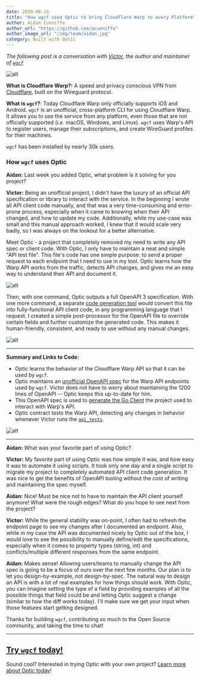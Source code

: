 ```yaml
---
date: 2020-08-16
title: "How wgcf used Optic to bring Cloudflare Warp to every Platform"
author: Aidan Cunniffe
author_url: "https://github.com/acunniffe"
author_image_url: "/img/team/aidan.jpg"
category: Built with Optic
---
```


*The following post is a conversation with [Victor](https://github.com/ViRb3), the author and maintainer of [`wgcf`](https://github.com/ViRb3/wgcf)*

<!--truncate-->

![alt](/img/blog-content/wgcf.png)

**What is Cloudflare Warp?:**
A speed and privacy conscious VPN from [Cloudflare](https://1.1.1.1/), built on the Wireguard protocol.

**What is `wgcf`?**:
Today Cloudflare Warp only officially supports iOS and Android. `wgcf` is an unofficial, cross-platform CLI for using Cloudflare Warp. It allows you to use the service from any platform, even those that are not officially supported (*i.e.* macOS, Windows, and Linux). `wgcf` uses Warp's API to register users, manage their subscriptions, and create WireGuard profiles for their machines.

`wgcf` has been installed by nearly 30k users.

### How `wgcf` uses Optic

**Aidan:**
Last week you added Optic, what problem is it solving for you project?

**Victor:**
Being an unofficial project, I didn't have the luxury of an official API specification or library to interact with the service. In the beginning I wrote all API client code manually, and that was a very time-consuming and error-prone process, especially when it came to knowing when their API changed, and how to update my code. Additionally, while my use-case was small and this manual approach worked, I knew that it would scale very badly, so I was always on the lookout for a better alternative.

Meet Optic - a project that completely removed my need to write any API spec or client code. With Optic, I only have to maintain a neat and simple "API test file". This file's code has one simple purpose: to send a proper request to each endpoint that I need to use in my tool. Optic learns how the Warp API works from the traffic, detects API changes, and gives me an easy way to understand their API and document it.

![alt](/img/blog-content/optic-ui-wgcf.png)

Then, with one command, Optic outputs a full OpenAPI 3 specification. With one more command, a separate [code generation tool](https://github.com/openapitools/openapi-generator) would convert this file into fully-functional API client code, in any programming language that I request. I created a simple post-processor for the OpenAPI file to override certain fields and further customize the generated code. This makes it human-friendly, consistent, and ready to use without any manual changes.

![alt](/img/blog-content/wgcf-generate.png)

---

**Summary and Links to Code:**

- Optic learns the behavior of the Cloudflare Warp API so that it can be used by `wgcf`.
- Optic maintains an [unofficial OpenAPI spec](https://github.com/ViRb3/wgcf/blob/master/openapi-spec.json) for the Warp API endpoints used by `wgcf`. Victor does not have to worry about maintaining the 1200 lines of OpenAPI -- Optic keeps this up-to-date for him.
- This OpenAPI spec is used to [generate the Go Client](https://github.com/ViRb3/wgcf/tree/master/openapi) the project used to interact with Warp's API.
- Optic contract tests the Warp API, detecting any changes in behavior whenever Victor runs the [`api_tests`](https://github.com/ViRb3/wgcf/blob/master/api_tests/main.go).

![alt](/img/blog-content/optic-ci-detect.png)

---

**Aidan:**
What was your favorite part of using Optic?

**Victor:**
My favorite part of using Optic was how simple it was, and how easy it was to automate it using scripts. It took only one day and a single script to migrate my project to completely automated API client code generation. It was nice to get the benefits of OpenAPI tooling without the cost of writing and maintaining the spec myself.

**Aidan:**
Nice! Must be nice not to have to maintain the API client yourself anymore! What were the rough edges? What do you hope to see next from the project?

**Victor:**
While the general stability was on-point, I often had to refresh the endpoint page to see my changes after I documented an endpoint. Also, while in my case the API was documented nicely by Optic out of the box, I would love to see the possibility to manually define/edit the specifications, especially when it comes to property types (string, int) and conflicts/multiple different responses from the same endpoint.

**Aidan:**
Makes sense! Allowing users/teams to manually change the API spec is going to be a focus of ours over the next few months. Our plan is to let you design-by-example, not design-by-spec. The natural way to design an API is with a lot of real examples for how things should work. With Optic, you can imagine setting the type of a field by providing examples of all the possible things that field could be and letting Optic suggest a change (similar to how the diff works today). I'll make sure we get your input when those features start getting designed.

Thanks for building `wgcf`, contributing so much to the Open Source community, and taking the time to chat!

---

## [Try `wgcf` today!](https://github.com/ViRb3/wgcf)

Sound cool? Interested in trying Optic with your own project? [Learn more about Optic today](https://useoptic.com)!

